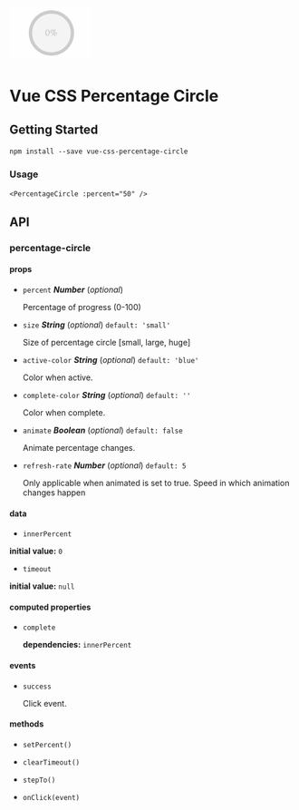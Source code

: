 # ![vue-css-percentage-circle](progress-circle.gif)

Vue CSS Percentage Circle
==========================

## Getting Started

```
npm install --save vue-css-percentage-circle
```

### Usage

```
<PercentageCircle :percent="50" />
```


## API

### percentage-circle 

#### props 

- `percent` ***Number*** (*optional*) 

  Percentage of progress (0-100) 

- `size` ***String*** (*optional*) `default: 'small'` 

  Size of percentage circle [small, large, huge] 

- `active-color` ***String*** (*optional*) `default: 'blue'` 

  Color when active. 

- `complete-color` ***String*** (*optional*) `default: ''` 

  Color when complete. 

- `animate` ***Boolean*** (*optional*) `default: false` 

  Animate percentage changes. 

- `refresh-rate` ***Number*** (*optional*) `default: 5` 

  Only applicable when animated is set to true. Speed in which animation changes happen 

#### data 

- `innerPercent` 

**initial value:** `0` 

- `timeout` 

**initial value:** `null` 

#### computed properties 

- `complete` 

   **dependencies:** `innerPercent` 

#### events 

- `success` 

  Click event. 

#### methods 

- `setPercent()` 

- `clearTimeout()` 

- `stepTo()` 

- `onClick(event)` 
